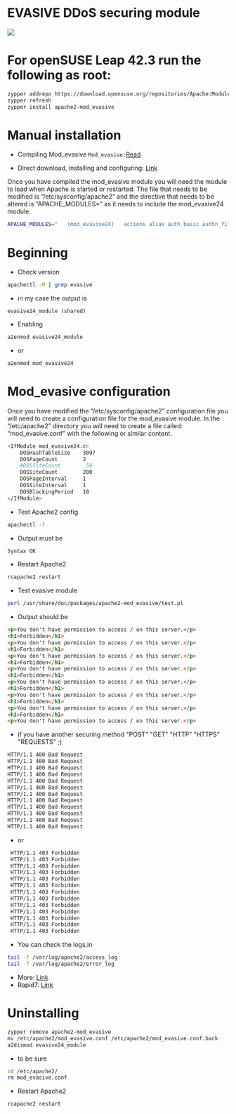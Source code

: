 # EVASIVE DDoS securing module
![](https://github.com/nu11secur1ty/OpenSUSE-Linux-Linux-Architecture_Deployment-administration/blob/master/Apache2/mod_evasive/Apache_mode_evasive.jpg)
# For openSUSE Leap 42.3 run the following as root:
```bash
zypper addrepo https://download.opensuse.org/repositories/Apache:Modules/openSUSE_Leap_42.3/Apache:Modules.repo
zypper refresh
zypper install apache2-mod_evasive
```
# Manual installation

- Compiling Mod_evasive
`Mod_evasive:`[Read](https://www.suse.com/c/protecting-apache-against-dos-attack-modevasive/?fbclid=IwAR3mt5DpmaPKhJy6owhI0gBkcJMIOr2j5abw3aC1mQ52H6KturCpIMvCFH8)

- Direct download, installing and configuring: [Link](https://github.com/nu11secur1ty/mod_evasive)

Once you have compiled the mod_evasive module you will need the module to load when Apache is started or restarted. The file that needs to be modified is “/etc/sysconfig/apache2” and the directive that needs to be altered is “APACHE_MODULES=” as it needs to include the mod_evasive24 module.
```bash
APACHE_MODULES="   (mod_evasive24)   actions alias auth_basic authn_file authz_host authz_groupfile authz_default authz_user authn_dbm autoindex cgi dir env expires include log_config mime negotiation setenvif ssl suexec userdir php5"
```
# Beginning
- Check version
```bash
apachectl -M | grep evasive
```
- in my case the output is 

`evasive24_module (shared)`

- Enabling

```bash
a2enmod evasive24_module
```
 - or
```bash
a2enmod mod_evasive24
```
# Mod_evasive configuration
Once you have modified the “/etc/sysconfig/apache2” configuration file you will need to create a configuration file for the mod_evasive module. In the “/etc/apache2” directory you will need to create a file called: “mod_evasive.conf” with the following or similar content.

```bash 
<IfModule mod_evasive24.c>
    DOSHashTableSize    3097
    DOSPageCount        2
    #DOSSiteCount        50
    DOSSiteCount        200
    DOSPageInterval     1
    DOSSiteInterval     1
    DOSBlockingPeriod   10
</IfModule> 
```
- Test Apache2 config
```bash
apachectl -t
```
- Output must be
```bash
Syntax OK
```
- Restart Apache2
```bash 
rcapache2 restart
```
- Test evasive module
```bash
perl /usr/share/doc/packages/apache2-mod_evasive/test.pl
```
- Output should be
```html
<p>You don't have permission to access / on this server.</p>
<h1>Forbidden</h1>
<p>You don't have permission to access / on this server.</p>
<h1>Forbidden</h1>
<p>You don't have permission to access / on this server.</p>
<h1>Forbidden</h1>
<p>You don't have permission to access / on this server.</p>
<h1>Forbidden</h1>
<p>You don't have permission to access / on this server.</p>
<h1>Forbidden</h1>
<p>You don't have permission to access / on this server.</p>
<h1>Forbidden</h1>
<p>You don't have permission to access / on this server.</p>
<h1>Forbidden</h1>
<p>You don't have permission to access / on this server.</p>
```
- if you have another securing method "POST" "GET" "HTTP" "HTTPS" "REQUESTS" ;)

```xml
HTTP/1.1 400 Bad Request
HTTP/1.1 400 Bad Request
HTTP/1.1 400 Bad Request
HTTP/1.1 400 Bad Request
HTTP/1.1 400 Bad Request
HTTP/1.1 400 Bad Request
HTTP/1.1 400 Bad Request
HTTP/1.1 400 Bad Request
HTTP/1.1 400 Bad Request
HTTP/1.1 400 Bad Request
HTTP/1.1 400 Bad Request
HTTP/1.1 400 Bad Request

```
- or 
```xml
 HTTP/1.1 403 Forbidden 
 HTTP/1.1 403 Forbidden 
 HTTP/1.1 403 Forbidden 
 HTTP/1.1 403 Forbidden 
 HTTP/1.1 403 Forbidden 
 HTTP/1.1 403 Forbidden 
 HTTP/1.1 403 Forbidden 
 HTTP/1.1 403 Forbidden 
 HTTP/1.1 403 Forbidden 
 HTTP/1.1 403 Forbidden 
 HTTP/1.1 403 Forbidden 
 HTTP/1.1 403 Forbidden 
 HTTP/1.1 403 Forbidden
```
- You can check the logs,in
```bash
tail -f /var/log/apache2/access_log
tail -f /var/log/apache2/error_log
```
- More: [Link](https://www.suse.com/c/protecting-apache-against-dos-attack-modevasive/)
- Rapid7: [Link](https://blog.rapid7.com/2017/04/09/how-to-configure-modevasive-with-apache-on-ubuntu-linux/?fbclid=IwAR1ru-5SePUZX4NUl1aGv1ZUTEaTd1T7Pqw_2qDWV_8IlfCJjYZI-LXr3kg)

# Uninstalling
```bash
zypper remove apache2-mod_evasive
mv /etc/apache2/mod_evasive.conf /etc/apache2/mod_evasive.conf.back
a2dismod evasive24_module
```
- to be sure
```bash
cd /etc/apache2/
rm mod_evasive.conf
```
- Restart Apache2
```bash
rcapache2 restart
```
